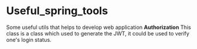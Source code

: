 # Useful_spring_tools
Some useful utils that helps to develop web application
**Authorization**
This class is a class which used to generate the JWT, it could be used to verify one's login status.
